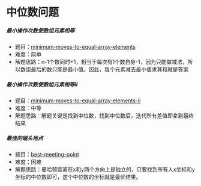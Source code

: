 # 中位数问题

##### 最小操作次数使数组元素相等
- 题目：[minimum-moves-to-equal-array-elements](../../leetcode/python/math/_453_minimum-moves-to-equal-array-elements.py)
- 难度：简单
- 解题思路：n-1个数同时+1，相当于每次有1个数自身-1，因为只能做减法，所以数组最后的数只能是最小值。因此，每个元素减去最小值求其和就是答案

##### 最小操作次数使数组元素相等II
- 题目：[minimum-moves-to-equal-array-elements-ii](../../leetcode/python/math/_462_minimum-moves-to-equal-array-elements-ii.py)
- 难度：中等
- 解题思路：解题关键是找到中位数，找到中位数后，迭代所有差值即拿到最终结果

##### 最佳的碰头地点
- 题目：[best-meeting-point](../../leetcode/python/math/_296_best-meeting-point.py)
- 难度：困难
- 解题思路：曼哈顿距离在x和y两个方向上是独立的，只要找到所有人x坐标和y坐标的中位数即可，这个中位数的坐标就是最优结果。
